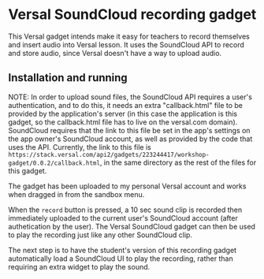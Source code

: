 # Versal SoundCloud recording gadget

This Versal gadget intends make it easy for teachers to record themselves and insert audio into Versal lesson. It uses the SoundCloud API to record and store audio, since Versal doesn't have a way to upload audio.

## Installation and running

NOTE: In order to upload sound files, the SoundCloud API requires a user's authentication, and to do this, it needs an extra "callback.html" file to be provided by the application's server (in this case the application is this gadget, so the callback.html file has to live on the versal.com domain). SoundCloud requires that the link to this file be set in the app's settings on the app owner's SoundCloud account, as well as provided by the code that uses the API. Currently, the link to this file is `https://stack.versal.com/api2/gadgets/223244417/workshop-gadget/0.0.2/callback.html`, in the same directory as the rest of the files for this gadget.

The gadget has been uploaded to my personal Versal account and works when dragged in from the sandbox menu.

When the `record` button is pressed, a 10 sec sound clip is recorded then immediately uploaded to the current user's SoundCloud account (after authetication by the user). The Versal SoundCloud gadget can then be used to play the recording just like any other SoundCloud clip. 

The next step is to have the student's version of this recording gadget automatically load a SoundCloud UI to play the recording, rather than requiring an extra widget to play the sound.
